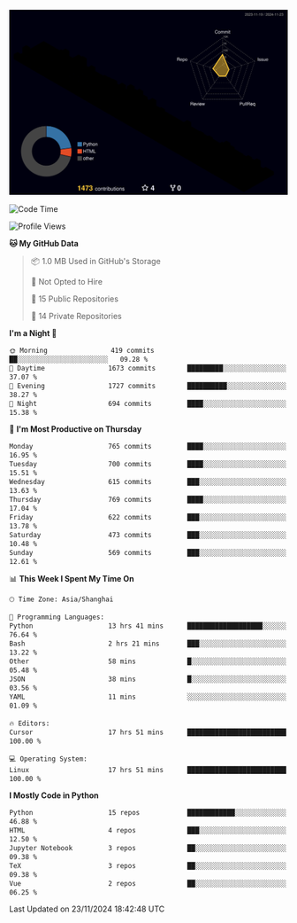 <!--![](https://raw.githubusercontent.com/BorisYang326/BorisYang326/output/github-contribution-grid-snake-dark.svg) -->
![](./profile-3d-contrib/profile-night-rainbow.svg)
<!--START_SECTION:waka-->
![Code Time](http://img.shields.io/badge/Code%20Time-651%20hrs%206%20mins-blue)

![Profile Views](http://img.shields.io/badge/Profile%20Views-0-blue)

**🐱 My GitHub Data** 

> 📦 1.0 MB Used in GitHub's Storage 
 > 
> 🚫 Not Opted to Hire
 > 
> 📜 15 Public Repositories 
 > 
> 🔑 14 Private Repositories 
 > 
**I'm a Night 🦉** 

```text
🌞 Morning                419 commits         ██░░░░░░░░░░░░░░░░░░░░░░░   09.28 % 
🌆 Daytime                1673 commits        █████████░░░░░░░░░░░░░░░░   37.07 % 
🌃 Evening                1727 commits        ██████████░░░░░░░░░░░░░░░   38.27 % 
🌙 Night                  694 commits         ████░░░░░░░░░░░░░░░░░░░░░   15.38 % 
```
📅 **I'm Most Productive on Thursday** 

```text
Monday                   765 commits         ████░░░░░░░░░░░░░░░░░░░░░   16.95 % 
Tuesday                  700 commits         ████░░░░░░░░░░░░░░░░░░░░░   15.51 % 
Wednesday                615 commits         ███░░░░░░░░░░░░░░░░░░░░░░   13.63 % 
Thursday                 769 commits         ████░░░░░░░░░░░░░░░░░░░░░   17.04 % 
Friday                   622 commits         ███░░░░░░░░░░░░░░░░░░░░░░   13.78 % 
Saturday                 473 commits         ███░░░░░░░░░░░░░░░░░░░░░░   10.48 % 
Sunday                   569 commits         ███░░░░░░░░░░░░░░░░░░░░░░   12.61 % 
```


📊 **This Week I Spent My Time On** 

```text
🕑︎ Time Zone: Asia/Shanghai

💬 Programming Languages: 
Python                   13 hrs 41 mins      ███████████████████░░░░░░   76.64 % 
Bash                     2 hrs 21 mins       ███░░░░░░░░░░░░░░░░░░░░░░   13.22 % 
Other                    58 mins             █░░░░░░░░░░░░░░░░░░░░░░░░   05.48 % 
JSON                     38 mins             █░░░░░░░░░░░░░░░░░░░░░░░░   03.56 % 
YAML                     11 mins             ░░░░░░░░░░░░░░░░░░░░░░░░░   01.09 % 

🔥 Editors: 
Cursor                   17 hrs 51 mins      █████████████████████████   100.00 % 

💻 Operating System: 
Linux                    17 hrs 51 mins      █████████████████████████   100.00 % 
```

**I Mostly Code in Python** 

```text
Python                   15 repos            ████████████░░░░░░░░░░░░░   46.88 % 
HTML                     4 repos             ███░░░░░░░░░░░░░░░░░░░░░░   12.50 % 
Jupyter Notebook         3 repos             ██░░░░░░░░░░░░░░░░░░░░░░░   09.38 % 
TeX                      3 repos             ██░░░░░░░░░░░░░░░░░░░░░░░   09.38 % 
Vue                      2 repos             ██░░░░░░░░░░░░░░░░░░░░░░░   06.25 % 
```




 Last Updated on 23/11/2024 18:42:48 UTC
<!--END_SECTION:waka-->
